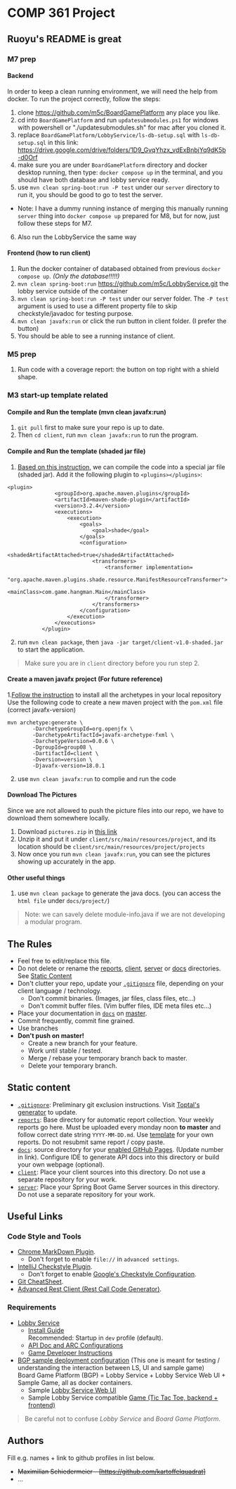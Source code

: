 # COMP 361 Project

## Ruoyu's README is great

### M7 prep
#### Backend
In order to keep a clean running environment, we will need the help from docker. To run the project correctly, follow the steps:
1. clone https://github.com/m5c/BoardGamePlatform any place you like.
2. cd into `BoardGamePlatform` and run `updatesubmodules.ps1` for windows with powershell or "./updatesubmodules.sh" for mac after you cloned it.
3. replace `BoardGamePlatform/LobbyService/ls-db-setup.sql` with `ls-db-setup.sql` in this link: https://drive.google.com/drive/folders/1D9_GvqYhzx_vdExBnbjYq9dK5b-d0Orf
4. make sure you are under `BoardGamePlatform` directory and docker desktop running, then type: `docker compose up` in the terminal, and you should have both database and lobby service ready.
5. use `mvn clean spring-boot:run -P test` under our `server` directory to run it, you should be good to go to test the server.
- Note: I have a dummy running instance of merging this manually running `server` thing into `docker compose up` prepared for M8, but for now, just follow these steps for M7.
6. Also run the LobbyService the same way


#### Frontend (how to run client)
1. Run the docker container of databased obtained from previous `docker compose up`. *(Only the database!!!!!)*
2. `mvn clean spring-boot:run` https://github.com/m5c/LobbyService.git the lobby service outside of the container
3. `mvn clean spring-boot:run -P test` under our server folder. The `-P test` argument is used to use a different property file to skip checkstyle/javadoc for testing purpose.
4. `mvn clean javafx:run` or click the run button in client folder. (I prefer the button)
5. You should be able to see a running instance of client.

### M5 prep
1. Run code with a coverage report: the button on top right with a shield shape.

### M3 start-up template related

#### Compile and Run the template (mvn clean javafx:run)
1. `git pull` first to make sure your repo is up to date.
2. Then `cd client`, run `mvn clean javafx:run` to run the program.

#### Compile and Run the template (shaded jar file)
1. [Based on this instruction](https://www.youtube.com/watch?v=EyYb0GmtEX4&ab_channel=Randomcode), we can compile the code into a special jar file (shaded jar). Add it the following plugin to `<plugins></plugins>`:

```
<plugin>
               <groupId>org.apache.maven.plugins</groupId>
               <artifactId>maven-shade-plugin</artifactId>
               <version>3.2.4</version>
               <executions>
                   <execution>
                       <goals>
                           <goal>shade</goal>
                       </goals>
                       <configuration>
                           <shadedArtifactAttached>true</shadedArtifactAttached>
                           <transformers>
                               <transformer implementation=
                                                    "org.apache.maven.plugins.shade.resource.ManifestResourceTransformer">
                                   <mainClass>com.game.hangman.Main</mainClass>
                               </transformer>
                           </transformers>
                       </configuration>
                   </execution>
               </executions>
           </plugin>
```
2. run `mvn clean package`, then `java -jar target/client-v1.0-shaded.jar` to start the application.

> Make sure you are in `client` directory before you run step 2.



#### Create a maven javafx project (For future reference)
1.[Follow the instruction](https://github.com/openjfx/javafx-maven-archetypes) to install all the archetypes in your local repository
Use the following code to create a new maven project with the `pom.xml` file 
(correct javafx-version)
```
mvn archetype:generate \
        -DarchetypeGroupId=org.openjfx \
        -DarchetypeArtifactId=javafx-archetype-fxml \
        -DarchetypeVersion=0.0.6 \
        -DgroupId=group08 \
        -DartifactId=client \
        -Dversion=version \
        -Djavafx-version=18.0.1
```

2. use `mvn clean javafx:run` to complie and run the code

#### Download The Pictures
Since we are not allowed to push the picture files into our repo, we have to download them somewhere locally.
1. Download `pictures.zip` in [this link](https://drive.google.com/drive/folders/1_qFamQnAU4fEEZqE0P-e6zrqeNkG2nRD)
2. Unzip it and put it under `client/src/main/resources/project`, and its location should be `client/src/main/resources/project/projects`
3. Now once you run `mvn clean javafx:run`, you can see the pictures showing up accurately in the app.

#### Other useful things
1. use `mvn clean package` to generate the java docs. (you can access the `html file` under `docs/project/`)



> Note: we can savely delete module-info.java if we are not developing a modular program.


## The Rules

 * Feel free to edit/replace this file.
 * Do not delete or rename the [reports](reports), [client](client), [server](server) or [docs](docs) directories.  
See [Static Content](#static-content)
 * Don't clutter your repo, update your [```.gitignore```](.gitignore) file, depending on your client language / technology.
    * Don't commit binaries. (Images, jar files, class files, etc...)
    * Don't commit buffer files. (Vim buffer files, IDE meta files etc...)
 * Place your documentation in [```docs```](docs) on [master](branch).
 * Commit frequently, commit fine grained.
 * Use branches
 * **Don't push on master!**
    * Create a new branch for your feature.
    * Work until stable / tested.
    * Merge / rebase your temporary branch back to master.
    * Delete your temporary branch.

## Static content

 * [```.gitignore```](.gitignore): Preliminary git exclusion instructions. Visit [Toptal's generator](https://www.toptal.com/developers/gitignore) to update.
 * [```reports```](reports): Base directory for automatic report collection. Your weekly reports go here. Must be uploaded every monday noon **to master** and follow correct date string ```YYYY-MM-DD.md```. Use [template](reports/YYYY-MM-DD.md) for your own reports. Do not resubmit same report / copy paste.
 * [```docs```](docs): source directory for your [enabled GitHub Pages](https://comp361.github.io/f2022-hexanome-00/). (Update number in link). Configure IDE to generate API docs into this directory or build your own webpage (optional).
 *  [```client```](client): Place your client sources into this directory. Do not use a separate repository for your work.
 * [```server```](server): Place your Spring Boot Game Server sources in this directory. Do not use a separate repository for your work.

## Useful Links

### Code Style and Tools

 * [Chrome MarkDown Plugin](https://chrome.google.com/webstore/detail/markdown-viewer/ckkdlimhmcjmikdlpkmbgfkaikojcbjk?hl=en).
    * Don't forget to enable ```file://``` in ```advanced settings```.
 * [IntelliJ Checkstyle Plugin](https://plugins.jetbrains.com/plugin/1065-checkstyle-idea).
    * Don't forget to enable [Google's Checkstyle Configuration](https://raw.githubusercontent.com/checkstyle/checkstyle/master/src/main/resources/google_checks.xml).
 * [Git CheatSheet](git-cheatsheet.md).
 * [Advanced Rest Client (Rest Call Code Generator)](https://docs.advancedrestclient.com/installation).

### Requirements

 * [Lobby Service](https://github.com/kartoffelquadrat/LobbyService)
    * [Install Guide](https://github.com/kartoffelquadrat/LobbyService/blob/master/markdown/build-deploy.md)  
Recommended: Startup in ```dev``` profile (default).
    * [API Doc and ARC Configurations](https://github.com/kartoffelquadrat/LobbyService/blob/master/markdown/api.md)
    * [Game Developer Instructions](https://github.com/kartoffelquadrat/LobbyService/blob/master/markdown/game-dev.md)
 * [BGP sample deployment configuration](https://github.com/kartoffelquadrat/BoardGamePlatform) (This one is meant for testing / understanding the interaction between LS, UI and sample game)  
Board Game Platform (BGP) = Lobby Service + Lobby Service Web UI + Sample Game, all as docker containers.
    * Sample [Lobby Service Web UI](https://github.com/kartoffelquadrat/LobbyServiceWebInterface)
    * Sample Lobby Service compatible [Game (Tic Tac Toe, backend + frontend)](https://github.com/kartoffelquadrat/BgpXox)

 > Be careful not to confuse *Lobby Service* and *Board Game Platform*.

## Authors

Fill e.g. names + link to github profiles in list below.

 * ~~Maximilian Schiedermeier - [https://github.com/kartoffelquadrat]~~
 * ...


